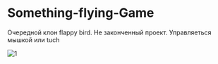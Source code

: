 # Something-flying-Game
Очередной клон flappy bird. Не законченный проект. Управляеться мышкой или tuch

![1](https://user-images.githubusercontent.com/37297335/149664564-b80dbac6-e3f0-469b-b69e-0017205344d2.png)
